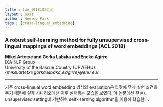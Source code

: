 ```yaml
---
title : tue_20181023_3
layout : post
author : Heesoo Park
tags : [cross-lingual_embedding]
---
```


<h3>A robust self-learning method for fully unsupervised cross-lingual mappings of word embeddings (ACL 2018)</h3>


<p>

<b>Mikel Artetxe and Gorka Labaka and Eneko Agirre</b><br/>
IXA NLP Group<br/>
University of the Basque Country (UPV/EHU)<br/>
<em>{mikel.artetxe,gorka.labaka,e.agirre}@ehu.eus</em>




</p>

<hr />
<p>
기존 cross-lingual word embedding 방식의 evaluation은 입맛에 맞게 실험 조건을 주기 때문에 실제 시나리오에선 자주 실패하는 모습을 보였다. 이 논문에선 왅ㄶㄴ unsupervised setting에 기반하여 self-learning algorithm을 이용해 학습한다.
</p>
